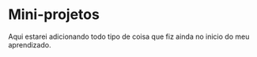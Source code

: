 # Mini-projetos
Aqui estarei adicionando todo tipo de coisa que fiz ainda no inicio do meu aprendizado.
